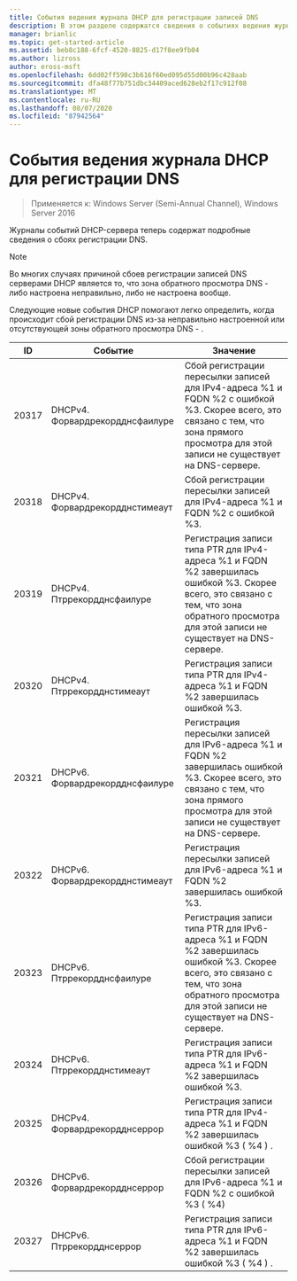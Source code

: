 ```yaml
---
title: События ведения журнала DHCP для регистрации записей DNS
description: В этом разделе содержатся сведения о событиях ведения журнала DHCP-сервера в Windows Server 2016.
manager: brianlic
ms.topic: get-started-article
ms.assetid: beb8c188-6fcf-4520-8825-d17f8ee9fb04
ms.author: lizross
author: eross-msft
ms.openlocfilehash: 6dd02ff590c3b616f60ed095d55d00b96c428aab
ms.sourcegitcommit: dfa48f77b751dbc34409aced628eb2f17c912f08
ms.translationtype: MT
ms.contentlocale: ru-RU
ms.lasthandoff: 08/07/2020
ms.locfileid: "87942564"
---
```

# <a name="dhcp-logging-events-for-dns-registrations"></a>События ведения журнала DHCP для регистрации DNS

>Применяется к: Windows Server (Semi-Annual Channel), Windows Server 2016

Журналы событий DHCP-сервера теперь содержат подробные сведения о сбоях регистрации DNS.

>[!NOTE]
>Во многих случаях причиной сбоев регистрации записей DNS серверами DHCP является то, что зона обратного просмотра DNS \- либо настроена неправильно, либо не настроена вообще.

Следующие новые события DHCP помогают легко определить, когда происходит сбой регистрации DNS из-за неправильно настроенной или отсутствующей зоны обратного просмотра DNS \- .

|ID|Событие|Значение|
|-----|--------------------|--------------------------------------------------------|
|20317|DHCPv4. Форвардрекордднсфаилуре|Сбой регистрации пересылки записей для IPv4-адреса %1 и FQDN %2 с ошибкой %3. Скорее всего, это связано с тем, что зона прямого просмотра для этой записи не существует на DNS-сервере.|
|20318|DHCPv4. Форвардрекордднстимеаут|Сбой регистрации пересылки записей для IPv4-адреса %1 и FQDN %2 с ошибкой %3.|
|20319|DHCPv4. Птррекордднсфаилуре|Регистрация записи типа PTR для IPv4-адреса %1 и FQDN %2 завершилась ошибкой %3. Скорее всего, это связано с тем, что зона обратного просмотра для этой записи не существует на DNS-сервере.|
|20320|DHCPv4. Птррекордднстимеаут|Регистрация записи типа PTR для IPv4-адреса %1 и FQDN %2 завершилась ошибкой %3.|
|20321|DHCPv6. Форвардрекордднсфаилуре|Регистрация пересылки записей для IPv6-адреса %1 и FQDN %2 завершилась ошибкой %3. Скорее всего, это связано с тем, что зона прямого просмотра для этой записи не существует на DNS-сервере.|
|20322|DHCPv6. Форвардрекордднстимеаут|Регистрация пересылки записей для IPv6-адреса %1 и FQDN %2 завершилась ошибкой %3.|
|20323|DHCPv6. Птррекордднсфаилуре|Регистрация записи типа PTR для IPv6-адреса %1 и FQDN %2 завершилась ошибкой %3. Скорее всего, это связано с тем, что зона обратного просмотра для этой записи не существует на DNS-сервере.|
|20324|DHCPv6. Птррекордднстимеаут|Регистрация записи типа PTR для IPv6-адреса %1 и FQDN %2 завершилась ошибкой %3.|
|20325|DHCPv4. Форвардрекордднсеррор|Регистрация записи типа PTR для IPv4-адреса %1 и FQDN %2 завершилась ошибкой %3 \( %4 \) .|
|20326|DHCPv6. Форвардрекордднсеррор|Сбой регистрации пересылки записей для IPv6-адреса %1 и FQDN %2 с ошибкой %3 \( %4\)|
|20327|DHCPv6. Птррекордднсеррор|Регистрация записи типа PTR для IPv6-адреса %1 и FQDN %2 завершилась ошибкой %3 \( %4 \) .|

